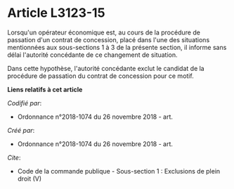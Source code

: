 # Article L3123-15

Lorsqu'un opérateur économique est, au cours de la procédure de passation d'un contrat de concession, placé dans l'une des
situations mentionnées aux sous-sections 1 à 3 de la présente section, il informe sans délai l'autorité concédante de ce
changement de situation. 

Dans cette hypothèse, l'autorité concédante exclut le candidat de la procédure de passation du contrat de concession pour ce
motif.

**Liens relatifs à cet article**

_Codifié par_:

  - Ordonnance n°2018-1074 du 26 novembre 2018 - art.

_Créé par_:

  - Ordonnance n°2018-1074 du 26 novembre 2018 - art.

_Cite_:

  - Code de la commande publique -  Sous-section 1 : Exclusions de plein droit (V)
